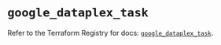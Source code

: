 # `google_dataplex_task`

Refer to the Terraform Registry for docs: [`google_dataplex_task`](https://registry.terraform.io/providers/hashicorp/google/5.15.0/docs/resources/dataplex_task).
